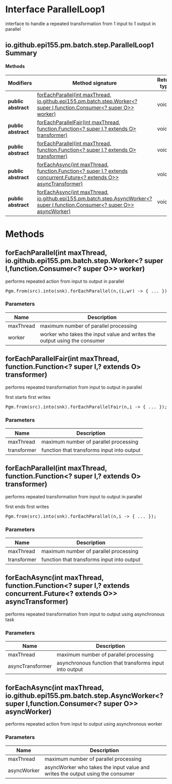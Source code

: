 Interface ParallelLoop1
=======================
interface to handle a repeated transformation from 1 input to 1 output in parallel

io.github.epi155.pm.batch.step.ParallelLoop1 Summary
-------
#### Methods
| Modifiers           | Method signature                                                                                                                                                                                                                              | Return type |
| ------------------- | --------------------------------------------------------------------------------------------------------------------------------------------------------------------------------------------------------------------------------------------- | ----------- |
| **public abstract** | [forEachParallel(int maxThread, io.github.epi155.pm.batch.step.Worker<? super I,function.Consumer<? super O>> worker)](#foreachparallelint-maxthread-iogithubepi155pmbatchstepworker?-super-i-functionconsumer?-super-o-worker)               | void        |
| **public abstract** | [forEachParallelFair(int maxThread, function.Function<? super I,? extends O> transformer)](#foreachparallelfairint-maxthread-functionfunction?-super-i-?-extends-o-transformer)                                                               | void        |
| **public abstract** | [forEachParallel(int maxThread, function.Function<? super I,? extends O> transformer)](#foreachparallelint-maxthread-functionfunction?-super-i-?-extends-o-transformer)                                                                       | void        |
| **public abstract** | [forEachAsync(int maxThread, function.Function<? super I,? extends concurrent.Future<? extends O>> asyncTransformer)](#foreachasyncint-maxthread-functionfunction?-super-i-?-extends-concurrentfuture?-extends-o-asynctransformer)            | void        |
| **public abstract** | [forEachAsync(int maxThread, io.github.epi155.pm.batch.step.AsyncWorker<? super I,function.Consumer<? super O>> asyncWorker)](#foreachasyncint-maxthread-iogithubepi155pmbatchstepasyncworker?-super-i-functionconsumer?-super-o-asyncworker) | void        |

Methods
=======
forEachParallel(int maxThread, io.github.epi155.pm.batch.step.Worker<? super I,function.Consumer<? super O>> worker)
--------------------------------------------------------------------------------------------------------------------
performs repeated action from input to output in parallel
 <pre>Pgm.from(src).into(snk).forEachParallel(n,(i,wr) -> { ... });</pre>

### Parameters

| Name      | Description                                                               |
| --------- | ------------------------------------------------------------------------- |
| maxThread | maximum number of parallel processing                                     |
| worker    | worker who takes the input value and writes the output using the consumer |


forEachParallelFair(int maxThread, function.Function<? super I,? extends O> transformer)
----------------------------------------------------------------------------------------
performs repeated transformation from input to output in parallel
 <p>first starts first writes
 <pre>Pgm.from(src).into(snk).forEachParallelFair(n,i -> { ... });</pre>

### Parameters

| Name        | Description                                |
| ----------- | ------------------------------------------ |
| maxThread   | maximum number of parallel processing      |
| transformer | function that transforms input into output |


forEachParallel(int maxThread, function.Function<? super I,? extends O> transformer)
------------------------------------------------------------------------------------
performs repeated transformation from input to output in parallel
 <p>first ends first writes
 <pre>Pgm.from(src).into(snk).forEachParallel(n,i -> { ... });</pre>

### Parameters

| Name        | Description                                |
| ----------- | ------------------------------------------ |
| maxThread   | maximum number of parallel processing      |
| transformer | function that transforms input into output |


forEachAsync(int maxThread, function.Function<? super I,? extends concurrent.Future<? extends O>> asyncTransformer)
-------------------------------------------------------------------------------------------------------------------
performs repeated transformation from input to output using asynchronous task

### Parameters

| Name             | Description                                             |
| ---------------- | ------------------------------------------------------- |
| maxThread        | maximum number of parallel processing                   |
| asyncTransformer | asynchronous function that transforms input into output |


forEachAsync(int maxThread, io.github.epi155.pm.batch.step.AsyncWorker<? super I,function.Consumer<? super O>> asyncWorker)
---------------------------------------------------------------------------------------------------------------------------
performs repeated action from input to output using asynchronous worker

### Parameters

| Name        | Description                                                                    |
| ----------- | ------------------------------------------------------------------------------ |
| maxThread   | maximum number of parallel processing                                          |
| asyncWorker | asyncWorker who takes the input value and writes the output using the consumer |


